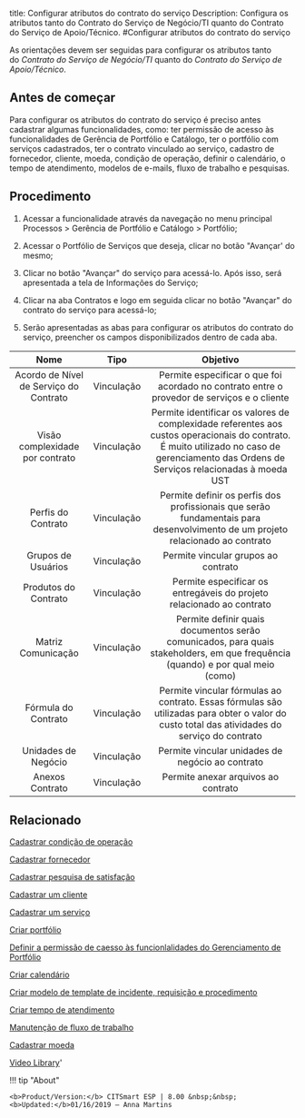 title: Configurar atributos do contrato do serviço
Description: Configura os atributos tanto do Contrato do Serviço de Negócio/TI quanto do Contrato do Serviço de Apoio/Técnico.
#Configurar atributos do contrato do serviço

As orientações devem ser seguidas para configurar os atributos tanto
do *Contrato do Serviço de Negócio/TI* quanto do *Contrato do Serviço de
Apoio/Técnico*.

Antes de começar
--------------------

Para configurar os atributos do contrato do serviço é preciso antes cadastrar
algumas funcionalidades, como: ter permissão de acesso às funcionalidades de
Gerência de Portfólio e Catálogo, ter o portfólio com serviços cadastrados, ter
o contrato vinculado ao serviço, cadastro de fornecedor, cliente, moeda,
condição de operação, definir o calendário, o tempo de atendimento, modelos de
e-mails, fluxo de trabalho e pesquisas.

Procedimento
----------------

1.  Acessar a funcionalidade através da navegação no menu principal Processos \>
    Gerência de Portfólio e Catálogo \> Portfólio;

2.  Acessar o Portfólio de Serviços que deseja, clicar no botão "Avançar' do
    mesmo;

3.  Clicar no botão "Avançar" do serviço para acessá-lo. Após isso, será
    apresentada a tela de Informações do Serviço;

4.  Clicar na aba Contratos e logo em seguida clicar no botão "Avançar" do
    contrato do serviço para acessá-lo;

5.  Serão apresentadas as abas para configurar os atributos do contrato do
    serviço, preencher os campos disponibilizados dentro de cada aba.


|                  Nome                  |    Tipo    |                                                                                          Objetivo                                                                                         |
|:--------------------------------------:|:----------:|:-----------------------------------------------------------------------------------------------------------------------------------------------------------------------------------------:|
| Acordo de Nível de Serviço do Contrato | Vinculação |                                                Permite especificar o que foi acordado no contrato entre o provedor de serviços e o cliente                                                |
|     Visão complexidade por contrato    | Vinculação | Permite identificar os valores de complexidade referentes aos custos operacionais do contrato. É muito utilizado no caso de gerenciamento das Ordens de Serviços relacionadas à moeda UST |
|           Perfis do Contrato           | Vinculação |                               Permite definir os perfis dos profissionais que serão fundamentais para desenvolvimento de um projeto relacionado ao contrato                               |
|           Grupos de Usuários           | Vinculação |                                                                            Permite vincular grupos ao contrato                                                                            |
|          Produtos do Contrato          | Vinculação |                                                           Permite especificar os entregáveis do projeto relacionado ao contrato                                                           |
|           Matriz Comunicação           | Vinculação |                               Permite definir quais documentos serão comunicados, para quais stakeholders, em que frequência (quando) e por qual meio (como)                              |
|           Fórmula do Contrato          | Vinculação |                        Permite vincular fórmulas ao contrato. Essas fórmulas são utilizadas para obter o valor do custo total das atividades do serviço do contrato                       |
|           Unidades de Negócio          | Vinculação |                                                                      Permite vincular unidades de negócio ao contrato                                                                     |
|             Anexos Contrato            | Vinculação |                                                                            Permite anexar arquivos ao contrato                                                                            |


Relacionado
---------

[Cadastrar condição de operação](/pt-br/citsmart-esp-8/processes/portfolio-and-catalog/configuration/register-operating-condition.html)

[Cadastrar fornecedor](/pt-br/citsmart-esp-8/processes/portfolio-and-catalog/configuration/register-provider.html)

[Cadastrar pesquisa de satisfação](/pt-br/citsmart-esp-8/processes/portfolio-and-catalog/configuration/register-satisfaction-survey.html)

[Cadastrar um cliente](/pt-br/citsmart-esp-8/processes/portfolio-and-catalog/configuration/register-client.html)

[Cadastrar um serviço](/pt-br/citsmart-esp-8/processes/portfolio-and-catalog/use/register-a-service.html)

[Criar portfólio](/pt-br/citsmart-esp-8/processes/portfolio-and-catalog/use/create-the-portfolio.html)

[Definir a permissão de caesso às funcionlalidades do Gerenciamento de Portfólio](/pt-br/citsmart-esp-8/initial-settings/access-settings/profile/portfolio-management.html)

[Criar calendário](/pt-br/citsmart-esp-8/platform-administration/time/create-calendar.html)

[Criar modelo de template de incidente, requisição e procedimento](/pt-br/citsmart-esp-8/processes/tickets/configuration/create-template-of-ticket.html)

[Criar tempo de atendimento](/pt-br/citsmart-esp-8/processes/service-level/configuration/create-time-attendance.html)

[Manutenção de fluxo de trabalho](/pt-br/citsmart-esp-8/platform-administration/flow-maintenance/workflow.maintenance.html)

[Cadastrar moeda](/pt-br/citsmart-esp-8/additional-features/contract-management/configuration/register-currency.html)


<i class='fa fa-youtube-play  fa-2x' style='color:#97ce17;vertical-align: middle;'> </i> [Video Library](https://www.youtube.com/playlist?list=PLB5qK2uzf2RPUBXWp7r7A0YUQY07qkSrO)'

!!! tip "About"

    <b>Product/Version:</b> CITSmart ESP | 8.00 &nbsp;&nbsp;
    <b>Updated:</b>01/16/2019 – Anna Martins
